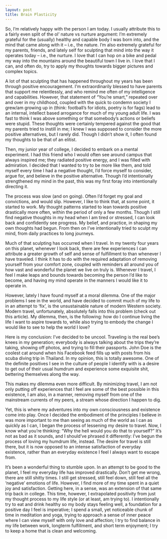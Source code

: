 ```yaml
---
layout: post
title: Brain Plasticity
---
```


So, I’m relatively happy with the person I am today. I usually attribute this to a fairly even split of the ol’ nature vs nurture argument: I’m extremely grateful for the (usually) healthy and capable body I was born into, and the mind that came along with it – i.e., the nature. I’m also extremely grateful for my parents, friends, and lately self for sculpting that mind into the way it operates today – i.e., the nurture. I love that I can hop on a bike and pedal my way into the mountains around the beautiful town I live in. I love that I can, and often do, try to apply my thoughts towards bigger pictures and complex topics.

A lot of that sculpting that has happened throughout my years has been through positive encouragement. I’m extraordinarily blessed to have parents that support me relentlessly, and who remind me often of my intelligence and capabilities. However, that statement of “You’re smart,” repeated over and over in my childhood, coupled with the quick to condemn society I grew/am growing up in (think: football’s for idiots, poetry is for fags) lead to an internal, intellect based arrogance for much of my young adult life. I was fast to think I was above something or that somebody’s actions or beliefs were stupid. These thoughts were certainly tempered against the good that my parents tried to instill in me; I knew I was supposed to consider the more positive alternatives, but I rarely did. Though I didn’t show it, I often found my thoughts to be that of an elitist.

Then, my junior year of college, I decided to embark on a mental experiment. I had this friend who I would often see around campus that always inspired me; they radiated positive energy, and I was filled with admiration. I decided that I wanted to try to be more like them, and told myself every time I had a negative thought, I’d force myself to consider, argue for, and believe in the positive alternative. Though I’d intentionally strengthened my mind in the past, this was my first foray into intentionally directing it.

The process was slow (and on going). Often I’d forget my goal and convictions, and would slip. However, I like to think that, at some point, it started to work. My thought patterns started to lean towards positive drastically more often, within the period of only a few months. Though I still find negative thoughts in my head when I am tired or stressed, I can look back and confidently see progress. My belief, and practice, in shaping my own thoughts had begun. From then on I’ve intentionally tried to sculpt my mind, from daily practices to long journeys.

Much of that sculpting has occurred when I travel. In my twenty four years on this planet, whenever I look back, there are few experiences I can attribute a greater growth of self and sense of fulfillment to than whenever I have traveled. I think it has to do with the required adaptation of removing yourself from your comfort zone, coupled with reminders all around you of how vast and wonderful the planet we live on truly is. Whenever I travel, I feel I make leaps and bounds towards becoming the person I’d like to become, and having my mind operate in the manners I would like it to operate in.

However, lately I have found myself at a moral dilemma. One of the major problems I see in the world, and have decided to commit much of my life to in an attempt to ‘fix’, is the unsustainable nature of modern Western society. Modern travel, unfortunately, absolutely falls into this problem (check out this article). My dilemma, then, is the following: how do I continue living the life I want to aspire towards to, while also trying to embody the change I would like to see to help the world I love?

Here is my conclusion: I’ve decided to be uncool. Traveling is the real bee’s knees in my generation; everybody is always talking about the trips they’re taking, showing off photos, and trying to fill their passports. John Doe is the coolest cat around when his Facebook feed fills up with posts from his scuba diving trip in Thailand. In my opinion, this is totally awesome. One of the definite positives I see in the culture of people I identify with is a desire to get out of their usual humdrum and experience some exquisite shit, bettering themselves along the way.

This makes my dilemma even more difficult. By minimizing travel, I am not only putting off experiences that I feel are some of the best possible in this existence, I am also, in a manner, removing myself from one of the mainstream currents of my peers, a stream whose direction I happen to dig.

Yet, this is where my adventures into my own consciousness and existence come into play. Once I decided the embodiment of the principles I believe in was more important to me than seeing as much of the world as I can as quickly as I can, I began the process of lessening my desire to travel. Now, I know what you’re thinking: “Why the hell would you do that to yourself?” It’s not as bad as it sounds, and I should’ve phrased it differently: I’ve begun the process of loving my humdrum life, instead. The desire for travel is still there, but it is now opposed to an intense satisfaction of everyday existence, rather than an everyday existence I feel I always want to escape from.

It’s been a wonderful thing to stumble upon. In an attempt to be good to the planet, I feel my everyday life has improved drastically. Don’t get me wrong, there are still shitty times. I still get stressed, still feel down, still feel all the ‘negative’ emotions of life. However, I find more of my time spent in a quiet joy and satisfaction. Getting here, in a sense, was an extension of that same trip back in college. This time, however, I extrapolated positivity from just my thought process to my life style (or at least, am trying to). I intentionally try to eat and drink healthy so my body stays feeling well, a foundation for a positive day I feel is imperative; I spend a small, yet noticeable chunk of time in meditation and yoga, trying to approach a sense of inner peace where I can view myself with only love and affection; I try to find balance in my life between work, longterm fulfillment, and short term enjoyment; I try to keep a home that is clean and welcoming.

